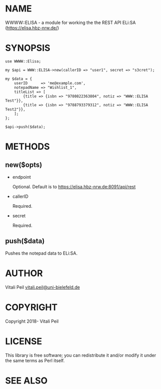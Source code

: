 # NAME

WWWW::ELISA - a module for working the the REST API ELi:SA (https://elisa.hbz-nrw.de/)

# SYNOPSIS

    use WWWW::Elisa;

    my $api = WWW::ELISA->new(callerID => "user1", secret => "s3cret");

    my $data = {
        userID      => 'me@example.com',
        notepadName => "Wishlist_1",
        titleList => [
            {title => {isbn => "9780822363804", notiz => "WWW::ELISA Test"}},
            {title => {isbn => "9788793379312", notiz => "WWW::ELISA Test2"}},
        ];
    };

    $api->push($data);

# METHODS

## new($opts)

- endpoint

    Optional. Default is to https://elisa.hbz-nrw.de:8091/api/rest

- callerID

    Required.

- secret

    Required.

## push($data)

Pushes the notepad data to ELi:SA.

# AUTHOR

Vitali Peil <vitali.peil@uni-bielefeld.de>

# COPYRIGHT

Copyright 2018- Vitali Peil

# LICENSE

This library is free software; you can redistribute it and/or modify
it under the same terms as Perl itself.

# SEE ALSO
